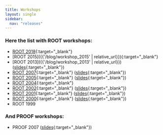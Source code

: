 ```yaml
---
title: Workshops
layout: single
sidebar:
  nav: "releases"
---
```


### Here the list with ROOT workshops:

*   [ROOT 2018](https://cern.ch/root2018){:target="_blank"}
*   [ROOT 2015]({{'/blog/workshop_2015' | relative_url}}){:target="_blank"}
*   [ROOT 2013]({{'/blog/workshop_2013' | relative_url}}) ([slides](https://indico.cern.ch/conferenceDisplay.py?confId=217511){:target="_blank"})
*   [ROOT 2007](https://root.cern/root/R2007/Welcome.html){:target="_blank"} ([slides](https://indico.cern.ch/conferenceOtherViews.py?view=standard&confId=13356){:target="_blank"})
*   [ROOT 2005](https://root.cern/root/R2005/Welcome.html){:target="_blank"} ([slides](https://indico.cern.ch/conferenceDisplay.py?confId=a055638){:target="_blank"})
*   [ROOT 2004](https://inspirehep.net/conferences/975993){:target="_blank"}
*   [ROOT 2002](https://root.cern/root/R2002/Welcome.html){:target="_blank"} ([slides](https://root.cern/root/R2002/Program.html){:target="_blank"})
*   [ROOT 2001](https://www-root.fnal.gov/root2001/){:target="_blank"} ([slides](https://www-root.fnal.gov/root2001/R2001Program.html){:target="_blank"})
*   [ROOT 2000](https://root.cern/root/R2000/Welcome.html){:target="_blank"} ([slides](https://root.cern/root/R2000/Program.html){:target="_blank"})
*   ROOT 1999


###  And PROOF workshops:

*   PROOF 2007 ([slides](https://indico.cern.ch/conferenceDisplay.py?confId=23243){:target="_blank"})
